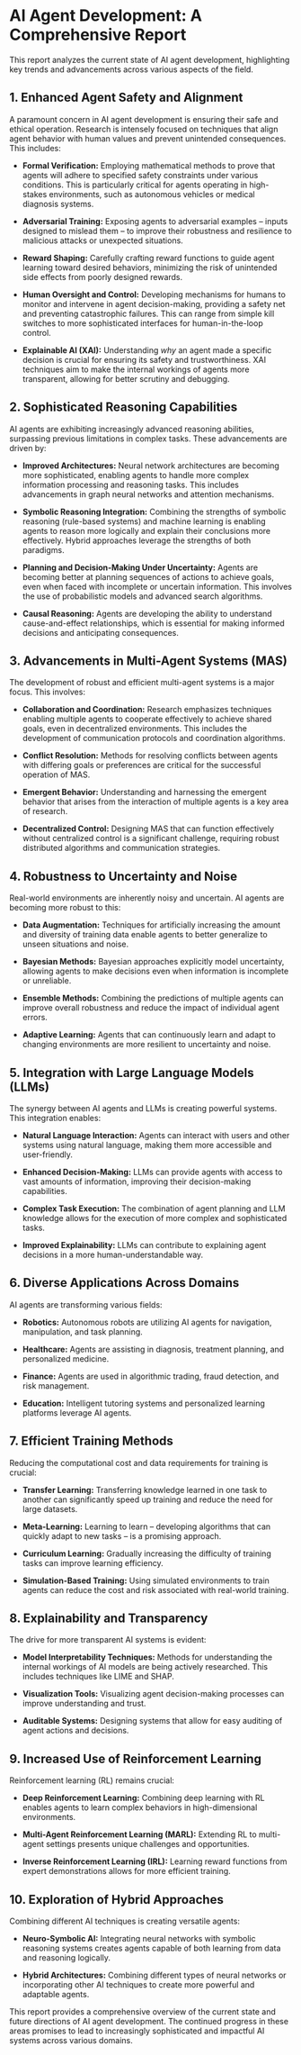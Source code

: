 # AI Agent Development: A Comprehensive Report

This report analyzes the current state of AI agent development, highlighting key trends and advancements across various aspects of the field.

## 1. Enhanced Agent Safety and Alignment

A paramount concern in AI agent development is ensuring their safe and ethical operation.  Research is intensely focused on techniques that align agent behavior with human values and prevent unintended consequences.  This includes:

* **Formal Verification:** Employing mathematical methods to prove that agents will adhere to specified safety constraints under various conditions.  This is particularly critical for agents operating in high-stakes environments, such as autonomous vehicles or medical diagnosis systems.

* **Adversarial Training:** Exposing agents to adversarial examples – inputs designed to mislead them – to improve their robustness and resilience to malicious attacks or unexpected situations.

* **Reward Shaping:** Carefully crafting reward functions to guide agent learning toward desired behaviors, minimizing the risk of unintended side effects from poorly designed rewards.

* **Human Oversight and Control:** Developing mechanisms for humans to monitor and intervene in agent decision-making, providing a safety net and preventing catastrophic failures.  This can range from simple kill switches to more sophisticated interfaces for human-in-the-loop control.

* **Explainable AI (XAI):**  Understanding *why* an agent made a specific decision is crucial for ensuring its safety and trustworthiness. XAI techniques aim to make the internal workings of agents more transparent, allowing for better scrutiny and debugging.


## 2.  Sophisticated Reasoning Capabilities

AI agents are exhibiting increasingly advanced reasoning abilities, surpassing previous limitations in complex tasks.  These advancements are driven by:

* **Improved Architectures:**  Neural network architectures are becoming more sophisticated, enabling agents to handle more complex information processing and reasoning tasks.  This includes advancements in graph neural networks and attention mechanisms.

* **Symbolic Reasoning Integration:** Combining the strengths of symbolic reasoning (rule-based systems) and machine learning is enabling agents to reason more logically and explain their conclusions more effectively.  Hybrid approaches leverage the strengths of both paradigms.

* **Planning and Decision-Making Under Uncertainty:**  Agents are becoming better at planning sequences of actions to achieve goals, even when faced with incomplete or uncertain information.  This involves the use of probabilistic models and advanced search algorithms.

* **Causal Reasoning:**  Agents are developing the ability to understand cause-and-effect relationships, which is essential for making informed decisions and anticipating consequences.


## 3. Advancements in Multi-Agent Systems (MAS)

The development of robust and efficient multi-agent systems is a major focus. This involves:

* **Collaboration and Coordination:**  Research emphasizes techniques enabling multiple agents to cooperate effectively to achieve shared goals, even in decentralized environments.  This includes the development of communication protocols and coordination algorithms.

* **Conflict Resolution:**  Methods for resolving conflicts between agents with differing goals or preferences are critical for the successful operation of MAS.

* **Emergent Behavior:**  Understanding and harnessing the emergent behavior that arises from the interaction of multiple agents is a key area of research.

* **Decentralized Control:**  Designing MAS that can function effectively without centralized control is a significant challenge, requiring robust distributed algorithms and communication strategies.


## 4. Robustness to Uncertainty and Noise

Real-world environments are inherently noisy and uncertain.  AI agents are becoming more robust to this:

* **Data Augmentation:**  Techniques for artificially increasing the amount and diversity of training data enable agents to better generalize to unseen situations and noise.

* **Bayesian Methods:**  Bayesian approaches explicitly model uncertainty, allowing agents to make decisions even when information is incomplete or unreliable.

* **Ensemble Methods:**  Combining the predictions of multiple agents can improve overall robustness and reduce the impact of individual agent errors.

* **Adaptive Learning:**  Agents that can continuously learn and adapt to changing environments are more resilient to uncertainty and noise.


## 5. Integration with Large Language Models (LLMs)

The synergy between AI agents and LLMs is creating powerful systems.  This integration enables:

* **Natural Language Interaction:** Agents can interact with users and other systems using natural language, making them more accessible and user-friendly.

* **Enhanced Decision-Making:**  LLMs can provide agents with access to vast amounts of information, improving their decision-making capabilities.

* **Complex Task Execution:**  The combination of agent planning and LLM knowledge allows for the execution of more complex and sophisticated tasks.

* **Improved Explainability:** LLMs can contribute to explaining agent decisions in a more human-understandable way.


## 6. Diverse Applications Across Domains

AI agents are transforming various fields:

* **Robotics:** Autonomous robots are utilizing AI agents for navigation, manipulation, and task planning.

* **Healthcare:**  Agents are assisting in diagnosis, treatment planning, and personalized medicine.

* **Finance:**  Agents are used in algorithmic trading, fraud detection, and risk management.

* **Education:**  Intelligent tutoring systems and personalized learning platforms leverage AI agents.


## 7. Efficient Training Methods

Reducing the computational cost and data requirements for training is crucial:

* **Transfer Learning:**  Transferring knowledge learned in one task to another can significantly speed up training and reduce the need for large datasets.

* **Meta-Learning:**  Learning to learn – developing algorithms that can quickly adapt to new tasks – is a promising approach.

* **Curriculum Learning:**  Gradually increasing the difficulty of training tasks can improve learning efficiency.

* **Simulation-Based Training:**  Using simulated environments to train agents can reduce the cost and risk associated with real-world training.


## 8. Explainability and Transparency

The drive for more transparent AI systems is evident:

* **Model Interpretability Techniques:**  Methods for understanding the internal workings of AI models are being actively researched.  This includes techniques like LIME and SHAP.

* **Visualization Tools:**  Visualizing agent decision-making processes can improve understanding and trust.

* **Auditable Systems:**  Designing systems that allow for easy auditing of agent actions and decisions.


## 9. Increased Use of Reinforcement Learning

Reinforcement learning (RL) remains crucial:

* **Deep Reinforcement Learning:**  Combining deep learning with RL enables agents to learn complex behaviors in high-dimensional environments.

* **Multi-Agent Reinforcement Learning (MARL):**  Extending RL to multi-agent settings presents unique challenges and opportunities.

* **Inverse Reinforcement Learning (IRL):**  Learning reward functions from expert demonstrations allows for more efficient training.


## 10. Exploration of Hybrid Approaches

Combining different AI techniques is creating versatile agents:

* **Neuro-Symbolic AI:**  Integrating neural networks with symbolic reasoning systems creates agents capable of both learning from data and reasoning logically.

* **Hybrid Architectures:**  Combining different types of neural networks or incorporating other AI techniques to create more powerful and adaptable agents.


This report provides a comprehensive overview of the current state and future directions of AI agent development.  The continued progress in these areas promises to lead to increasingly sophisticated and impactful AI systems across various domains.